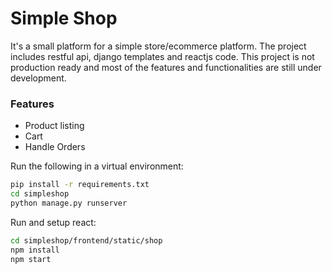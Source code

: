 # Simple Shop

It's a small platform for a simple store/ecommerce platform.  The project includes restful api, django templates and reactjs code.  This project is not production ready and most of the features and functionalities are still under development.


### Features
* Product listing
* Cart
* Handle Orders


Run the following in a virtual environment:

``` bash
pip install -r requirements.txt
cd simpleshop
python manage.py runserver
```


Run and setup react:

``` bash
cd simpleshop/frontend/static/shop
npm install
npm start
```
